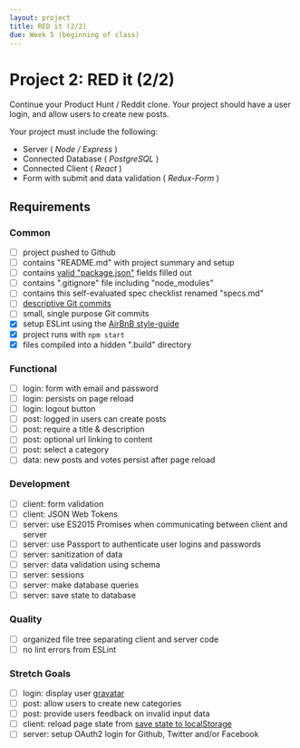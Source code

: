 ```yaml
---
layout: project
title: RED it (2/2)
due: Week 5 (beginning of class)
---
```


# Project 2: RED it (2/2)

Continue your Product Hunt / Reddit clone. Your project should have a user login, and allow users to create new posts.

Your project must include the following:
* Server ( *Node / Express* )
* Connected Database ( *PostgreSQL* )
* Connected Client ( *React* )
* Form with submit and data validation ( *Redux-Form* )

## Requirements

### Common
- [ ] project pushed to Github
- [ ] contains "README.md" with project summary and setup
- [ ] contains [valid "package.json"](https://browsenpm.org/package.json) fields filled out
- [ ] contains ".gitignore" file including "node_modules"
- [ ] contains this self-evaluated spec checklist renamed "specs.md"
- [ ] [descriptive Git commits](http://chris.beams.io/posts/git-commit/)
- [ ] small, single purpose Git commits
- [X] setup ESLint using the [AirBnB style-guide](https://github.com/airbnb/javascript)
- [X] project runs with `npm start`
- [X] files compiled into a hidden ".build" directory

### Functional
- [ ] login: form with email and password
- [ ] login: persists on page reload
- [ ] login: logout button
- [ ] post: logged in users can create posts
- [ ] post: require a title & description
- [ ] post: optional url linking to content
- [ ] post: select a category
- [ ] data: new posts and votes persist after page reload

### Development
- [ ] client: form validation
- [ ] client: JSON Web Tokens
- [ ] server: use ES2015 Promises when communicating between client and server
- [ ] server: use Passport to authenticate user logins and passwords
- [ ] server: sanitization of data
- [ ] server: data validation using schema
- [ ] server: sessions
- [ ] server: make database queries
- [ ] server: save state to database

### Quality
- [ ] organized file tree separating client and server code
- [ ] no lint errors from ESLint

### Stretch Goals
- [ ] login: display user [gravatar](https://en.gravatar.com/)
- [ ] post: allow users to create new categories
- [ ] post: provide users feedback on invalid input data
- [ ] client: reload page state from [save state to localStorage](https://github.com/elgerlambert/redux-localstorage)
- [ ] server: setup OAuth2 login for Github, Twitter and/or Facebook
